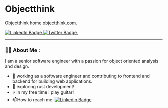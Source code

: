# Objectthink
Objectthink home [objectthink.com](http://objectthink.com "objectthink.com").

<div id="badges">
  <a href="https://linkedin.com/in/objectthink">
    <img src="https://img.shields.io/badge/LinkedIn-blue?style=for-the-badge&logo=linkedin&logoColor=white" alt="LinkedIn Badge"/>
  </a>
  <a href="http://twitter.com/objectthink">
    <img src="https://img.shields.io/badge/Twitter-blue?style=for-the-badge&logo=twitter&logoColor=white" alt="Twitter Badge"/>
  </a>
  <img src="https://komarev.com/ghpvc/?username=objectthink&style=flat-square&color=blue" alt=""/>
</div>

---

### :man_technologist: About Me :
I am a senior software engineer with a passion for object oriented analysis and design.

- :telescope: working as a software engineer and contributing to frontend and backend for building web applications.
- :seedling: exploring rust development!
- :zap: in my free time i play guitar!
- :mailbox:How to reach me: [![Linkedin Badge](https://img.shields.io/badge/-objectthink-blue?style=flat&logo=Linkedin&logoColor=white)](https://linkedin.com/in/objectthink)
